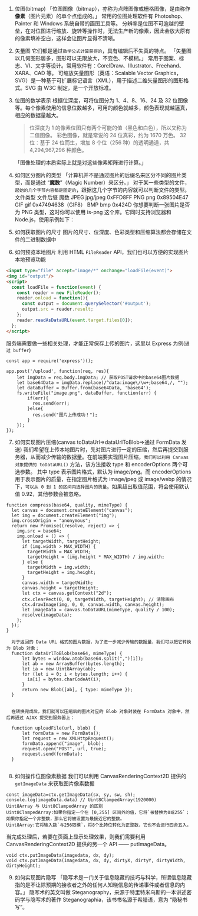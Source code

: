 1. 位图(bitmap)
   「位图图像（bitmap），亦称为点阵图像或栅格图像，是由称作**像素**（图片元素）的单个点组成的。」
   常用的位图处理软件有 Photoshop、Painter 和 Windows 系统自带的画图工具等。
   分辨率是位图不可逾越的壁垒，在对位图进行缩放、旋转等操作时，无法生产新的像素，因此会放大原有的像素填补空白，这样会让图片显得不清晰。
2. 矢量图
   它们都是通过`数学公式计算获得的`，具有编辑后不失真的特点。
   「矢量图以几何图形居多，图形可以无限放大，不变色、不模糊。」 常用于图案、标志、VI、文字等设计。常用软件有：CorelDraw、Illustrator、Freehand、XARA、CAD 等。
   可缩放矢量图形（英语：Scalable Vector Graphics，SVG）是一种基于可扩展标记语言（XML），用于描述二维矢量图形的图形格式。SVG 由 W3C 制定，是一个开放标准。
3. 位图的数学表示
   根据位深度，可将位图分为 1、4、8、16、24 及 32 位图像等。每个像素使用的信息位数越多，可用的颜色就越多，颜色表现就越逼真，相应的数据量越大。

   > 位深度为 1 的像素位图只有两个可能的值（黑色和白色），所以又称为二值图像。
   > 彩色图像，就是常说的 24 位真彩，约为 1670 万色。
   > 32 位：基于 24 位而生，增加 8 个位（256 种）的透明通道，共 4,294,967,296 种颜色。

   「图像处理的本质实际上就是对这些像素矩阵进行计算。」

4. 如何区分图片的类型
   「计算机并不是通过图片的后缀名来区分不同的图片类型，而是通过 “**魔数**”（Magic Number）来区分。」
   对于某一些类型的文件，`起始的几个字节内容都是固定的`，跟据这几个字节的内容就可以判断文件的类型。
   文件类型 文件后缀 魔数
   JPEG jpg/jpeg 0xFFD8FF
   PNG png 0x89504E47
   GIF gif 0x47494638（GIF8）
   BMP bmp 0x424D
   你想要判断一张图片是否为 PNG 类型，这时你可以使用 is-png 这个库。它同时支持浏览器和 Node.js，使用示例如下：
5. 如何获取图片的尺寸
   图片的尺寸、位深度、色彩类型和压缩算法都会存储在文件的二进制数据中
6. 如何预览本地图片
   利用 HTML `FileReader` API，我们也可以方便的实现图片本地预览功能

```HTML
<input type="file" accept="image/*" onchange="loadFile(event)">
<img id="output"/>
<script>
  const loadFile = function(event) {
    const reader = new FileReader();
    reader.onload = function(){
      const output = document.querySelector('#output');
      output.src = reader.result;
    };
    reader.readAsDataURL(event.target.files[0]);
  };
</script>

```

服务端需要做一些相关处理，才能正常保存上传的图片，这里以 Express 为例(`通过 buffer`)

```JS
const app = require('express')();

app.post('/upload', function(req, res){
    let imgData = req.body.imgData; // 获取POST请求中的base64图片数据
    let base64Data = imgData.replace(/^data:image\/\w+;base64,/, "");
    let dataBuffer = Buffer.from(base64Data, 'base64');
    fs.writeFile("image.png", dataBuffer, function(err) {
        if(err){
          res.send(err);
        }else{
          res.send("图片上传成功！");
        }
    });
});

```

7. 如何实现图片压缩(canvas toDataUrl=>dataUrlToBlob=>通过 FormData 发送)
   我们希望在上传本地图片时，先对图片进行一定的压缩，然后再提交到服务器，从而减少传输的数据量。在前端要实现图片压缩，`我们可以利用 Canvas 对象提供的 toDataURL()` 方法，该方法接收 type 和 encoderOptions 两个可选参数。
   其中 type 表示图片格式，默认为 image/png。而 encoderOptions 用于表示图片的质量，在指定图片格式为 image/jpeg 或 image/webp 的情况下，`可以从 0 到 1 的区间内选择图片的质量`。如果超出取值范围，将会使用默认值 0.92，其他参数会被忽略。

```JS
function compress(base64, quality, mimeType) {
  let canvas = document.createElement("canvas");
  let img = document.createElement("img");
  img.crossOrigin = "anonymous";
  return new Promise((resolve, reject) => {
    img.src = base64;
    img.onload = () => {
      let targetWidth, targetHeight;
      if (img.width > MAX_WIDTH) {
        targetWidth = MAX_WIDTH;
        targetHeight = (img.height * MAX_WIDTH) / img.width;
      } else {
        targetWidth = img.width;
        targetHeight = img.height;
      }
      canvas.width = targetWidth;
      canvas.height = targetHeight;
      let ctx = canvas.getContext("2d");
      ctx.clearRect(0, 0, targetWidth, targetHeight); // 清除画布
      ctx.drawImage(img, 0, 0, canvas.width, canvas.height);
      let imageData = canvas.toDataURL(mimeType, quality / 100);
      resolve(imageData);
    };
  });
}

  对于返回的 Data URL 格式的图片数据，为了进一步减少传输的数据量，我们可以把它转换为 Blob 对象：
  function dataUrlToBlob(base64, mimeType) {
      let bytes = window.atob(base64.split(",")[1]);
      let ab = new ArrayBuffer(bytes.length);
      let ia = new Uint8Array(ab);
      for (let i = 0; i < bytes.length; i++) {
        ia[i] = bytes.charCodeAt(i);
      }
      return new Blob([ab], { type: mimeType });
  }


  在转换完成后，我们就可以压缩后的图片对应的 Blob 对象封装在 FormData 对象中，然后再通过 AJAX 提交到服务器上：

  function uploadFile(url, blob) {
      let formData = new FormData();
      let request = new XMLHttpRequest();
      formData.append("image", blob);
      request.open("POST", url, true);
      request.send(formData);
  }


```

8.  如何操作位图像素数据
    我们可以利用 CanvasRenderingContext2D 提供的 `getImageData` 来获取图片像素数据

```JS
const imageData=ctx.getImageData(sx, sy, sw, sh);
console.log(imageData.data) // Uint8ClampedArray(1920000)
Uint8Array 与 Uint8ClampedArray 的区别
Uint8ClampedArray:如果你指定一个在 [0,255] 区间外的值，它将`被替换为0或255`；如果你指定一个非整数，那么它将被设置为最接近它的整数。
Uint8Array:它将输入数`与256取模`，将8个比特位转化为正整数，它也不会进行四舍五入。
```

当完成处理后，若要在页面上显示处理效果，则我们需要利用 CanvasRenderingContext2D 提供的另一个 API —— putImageData。

```JS
void ctx.putImageData(imagedata, dx, dy);
void ctx.putImageData(imagedata, dx, dy, dirtyX, dirtyY, dirtyWidth, dirtyHeight);

```

9. 如何实现图片隐写
   「隐写术是一门关于信息隐藏的技巧与科学，所谓信息隐藏指的是不让除预期的接收者之外的任何人知晓信息的传递事件或者信息的内容。」 隐写术的英文叫做 Steganography，来源于特里特米乌斯的一本讲述密码学与隐写术的著作 Steganographia，该书书名源于希腊语，意为 “隐秘书写”。
